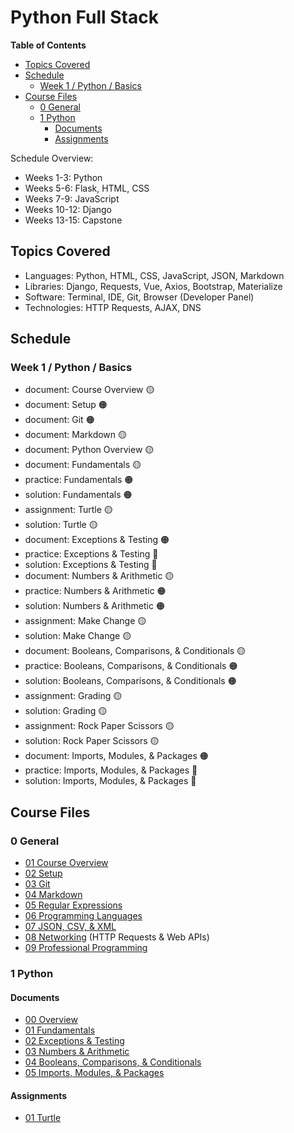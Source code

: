 # Python Full Stack


**Table of Contents**
- [Topics Covered](#topics-covered)
- [Schedule](#schedule)
  - [Week 1 / Python / Basics](#week-1--python--basics)
- [Course Files](#course-files)
  - [0 General](#0-general)
  - [1 Python](#1-python)
    - [Documents](#documents)
    - [Assignments](#assignments)



Schedule Overview:
- Weeks 1-3: Python
- Weeks 5-6: Flask, HTML, CSS
- Weeks 7-9: JavaScript
- Weeks 10-12: Django
- Weeks 13-15: Capstone


## Topics Covered

- Languages: Python, HTML, CSS, JavaScript, JSON, Markdown
- Libraries: Django, Requests, Vue, Axios, Bootstrap, Materialize
- Software: Terminal, IDE, Git, Browser (Developer Panel)
- Technologies: HTTP Requests, AJAX, DNS

## Schedule

### Week 1 / Python / Basics
- document:   Course Overview 🟡
- document:   Setup 🟠
- document:   Git 🟠
- document:   Markdown 🟡
- document:   Python Overview 🟡
- document:   Fundamentals 🟡
- practice:   Fundamentals 🟠
- solution:   Fundamentals 🟠
- assignment: Turtle 🟡
- solution:   Turtle 🟡
- document:   Exceptions & Testing 🟠
- practice:   Exceptions & Testing 🔴
- solution:   Exceptions & Testing 🔴
- document:   Numbers & Arithmetic 🟡
- practice:   Numbers & Arithmetic 🟠
- solution:   Numbers & Arithmetic 🟠
- assignment: Make Change 🟡
- solution:   Make Change 🟡
- document:   Booleans, Comparisons, & Conditionals 🟡
- practice:   Booleans, Comparisons, & Conditionals 🟠
- solution:   Booleans, Comparisons, & Conditionals 🟠
- assignment: Grading 🟡
- solution:   Grading 🟡
- assignment: Rock Paper Scissors 🟡
- solution:   Rock Paper Scissors 🟡
- document:   Imports, Modules, & Packages 🟠
- practice:   Imports, Modules, & Packages 🔴
- solution:   Imports, Modules, & Packages 🔴


## Course Files

### 0 General

- [01 Course Overview](0%20General/01%20Course%20Overview.md)
- [02 Setup](0%20General/02%20Setup.md)
- [03 Git](0%20General/03%20Git.md)
- [04 Markdown](0%20General/04%20Markdown.md)
- [05 Regular Expressions](0%20General/05%20Regular%20Expressions.md)
- [06 Programming Languages](0%20General/06%20Programming%20Languages.md)
- [07 JSON, CSV, & XML](0%20General/07%20JSON,%20CSV,%20&%20XML.md)
- [08 Networking](0%20General/08%20Networking.md) (HTTP Requests & Web APIs)
- [09 Professional Programming](0%20General/09%20Professional%20Programming.md)

### 1 Python

#### Documents

- [00 Overview](1%20Python/docs/00%20Python%20Overview.md)
- [01 Fundamentals](1%20Python/docs/01%20Fundamentals.md)
- [02 Exceptions & Testing](1%20Python/docs/02%20Exceptions%20&%20Testing.md)
- [03 Numbers & Arithmetic](1%20Python/docs/03%20Numbers%20&%20Arithmetic.md)
- [04 Booleans, Comparisons, & Conditionals](1%20Python/docs/04%20Booleans,%20Comparisons,%20&%20Conditionals.md)
- [05 Imports, Modules, & Packages](1%20Python/docs/05%20Imports,%20Modules,%20&%20Packages.md)


#### Assignments

- [01 Turtle](1%20Python/labs/01%20Turtle.md)
